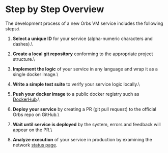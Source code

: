 # Step by Step Overview

The development process of a new Orbs VM service includes the following steps:\


1. **Select a unique ID** for your service (alpha-numeric characters and dashes).\

2. **Create a local git repository** conforming to the appropriate project structure.\

3. **Implement the logic** of your service in any language and wrap it as a single docker image.\

4. **Write a simple test suite** to verify your service logic locally.\

5. **Push your docker image** to a public docker registry such as [DockerHub](https://hub.docker.com/).\

6. **Deploy your service** by creating a PR (git pull request) to the official Orbs repo on GitHub.\

7. **Wait until service is deployed** by the system, errors and feedback will appear on the PR.\

8. **Analyze execution** of your service in production by examining the network [status page](https://status.orbs.network).
